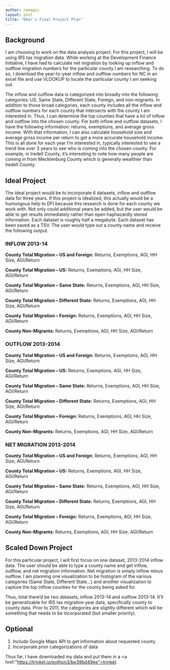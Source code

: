 ```yaml
---
author: namagic
layout: post
title: "Omar's Final Project Plan"
---
```


<h2>Background</h2>
I am choosing to work on the data analysis project. For this project, I will be using IRS tax migration data. While working at the Development Finance Initiative, I have had to calculate net migration by looking up inflow and outflow migration numbers for the particular county I am researching. To do so, I download the year-to-year inflow and outflow numbers for NC in an excel file and use VLOOKUP to locate the particular county I am seeking out. 

The inflow and outflow data is categorized into broadly into the following categories: US, Same State, Different State, Foreign, and non-migrants. In addition to those broad categories, each county includes all the inflow and outflow numbers for each county that intersects with the county I am interested in. Thus, I can determine the top counties that have a lot of inflow and outflow into the chosen county. For both inflow and outflow datasets, I have the following information: returns, exemptions, and average gross income. With that information, I can also calculate household size and average gross income per return to get a more accurate household income. This is all done for each year I’m interested in, typically interested to see a trend line over 3 years to see who is coming into the chosen county. For example, in Iredell County, it’s interesting to note how many people are coming in from Mecklenburg County which is generally wealthier than Iredell County. 

<h2>Ideal Project</h2>
The ideal project would be to incorporate 6 datasets, inflow and outflow data for three years. If this project is idealized, this actually would be a humongous help to DFI because this research is done for each county we work with. Not only could additional years be added, but the user would be able to get results immediately rather than open haphazardly stored information. Each dataset is roughly half a megabyte. Each dataset has been saved as a TSV. The user would type out a county name and receive the following output.

<h3>INFLOW 2013-14</h3>
<p><b>County Total Migration – US and Foreign:</b> Returns, Exemptions, AGI, HH Size, AGI/Return</p>
<p><b>County Total Migration – US:</b> Returns, Exemptions, AGI, HH Size, AGI/Return</p>
<p><b>County Total Migration – Same State:</b> Returns, Exemptions, AGI, HH Size, AGI/Return</p>
<p><b>County Total Migration – Different State:</b> Returns, Exemptions, AGI, HH Size, AGI/Return</p>
<p><b>County Total Migration – Foreign:</b> Returns, Exemptions, AGI, HH Size, AGI/Return</p>
<p><b>County Non-Migrants:</b> Returns, Exemptions, AGI, HH Size, AGI/Return</p>

<h3>OUTFLOW 2013-2014</h3>
<p><b>County Total Migration – US and Foreign:</b> Returns, Exemptions, AGI, HH Size, AGI/Return</p>
<p><b>County Total Migration – US:</b> Returns, Exemptions, AGI, HH Size, AGI/Return</p>
<p><b>County Total Migration – Same State:</b> Returns, Exemptions, AGI, HH Size, AGI/Return</p>
<p><b>County Total Migration – Different State:</b> Returns, Exemptions, AGI, HH Size, AGI/Return</p>
<p><b>County Total Migration – Foreign:</b> Returns, Exemptions, AGI, HH Size, AGI/Return</p>
<p><b>County Non-Migrants:</b> Returns, Exemptions, AGI, HH Size, AGI/Return</p>

<h3>NET MIGRATION 2013-2014</h3>
<p><b>County Total Migration – US and Foreign:</b> Returns, Exemptions, AGI, HH Size, AGI/Return</p>
<p><b>County Total Migration – US:</b> Returns, Exemptions, AGI, HH Size, AGI/Return</p>
<p><b>County Total Migration – Same State:</b> Returns, Exemptions, AGI, HH Size, AGI/Return</p>
<p><b>County Total Migration – Different State:</b> Returns, Exemptions, AGI, HH Size, AGI/Return</p>
<p><b>County Total Migration – Foreign:</b> Returns, Exemptions, AGI, HH Size, AGI/Return</p>
<p><b>County Non-Migrants:</b> Returns, Exemptions, AGI, HH Size, AGI/Return</p>

<h2>Scaled Down Project</h2>
For this particular project, I will first focus on one dataset, 2013-2014 inflow data. The user should be able to type a county name and get inflow, outflow, and net migration information. Net migration is simply inflow minus outflow. I am planning one visualization to be histogram of the various categories (Same State, Different State…) and another visualization to capture the top inflow counties for the county being asked for.

Thus, total there’d be two datasets, inflow 2013-14 and outflow 2013-14. It’ll be generalizable for IRS tax migration year data, specifically county to county data. Prior to 2011, the categories are slightly different which will be something that needs to be incorporated (but smaller priority).

<h2>Optional</h2>

1.	Include Google Maps API to get information about requested county
2.	Incorporate prior categorizations of data 

Thus far,	I have downloaded my data and put them in a <a href:"https://trinket.io/python3/be39bd49ee">trinket</a>.
